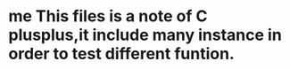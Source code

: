 # me  This files is a note of C plusplus,it include many instance in order to test different funtion.
